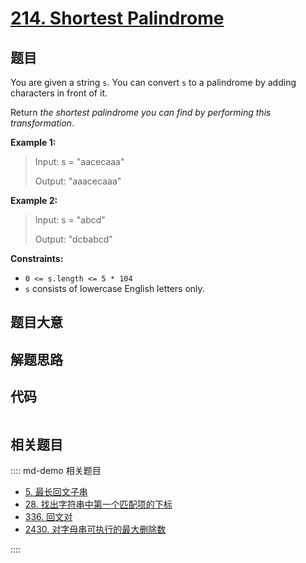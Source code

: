 # [214. Shortest Palindrome](https://leetcode.com/problems/shortest-palindrome/)

## 题目

You are given a string `s`. You can convert `s` to a palindrome by adding
characters in front of it.

Return _the shortest palindrome you can find by performing this
transformation_.



**Example 1:**

> Input: s = "aacecaaa"
> 
> Output: "aaacecaaa"

**Example 2:**

> Input: s = "abcd"
> 
> Output: "dcbabcd"

**Constraints:**

  * `0 <= s.length <= 5 * 104`
  * `s` consists of lowercase English letters only.


## 题目大意

## 解题思路

## 代码

```javascript

```

## 相关题目

:::: md-demo 相关题目
- [5. 最长回文子串](https://leetcode.com/problems/longest-palindromic-substring)
- [28. 找出字符串中第一个匹配项的下标](https://leetcode.com/problems/find-the-index-of-the-first-occurrence-in-a-string)
- [336. 回文对](https://leetcode.com/problems/palindrome-pairs)
- [2430. 对字母串可执行的最大删除数](https://leetcode.com/problems/maximum-deletions-on-a-string)

::::
